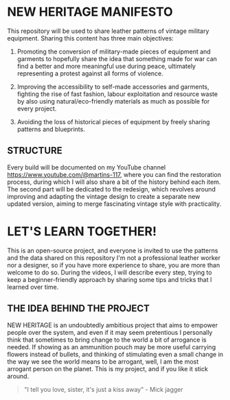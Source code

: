 # NEW HERITAGE MANIFESTO

This repository will be used to share leather patterns of vintage military equipment.
Sharing this content has three main objectives:

1) Promoting the conversion of military-made pieces of equipment and garments to hopefully share 
   the idea that something made for war can find a better and more meaningful use during peace, ultimately representing a protest against all forms of violence. 

2) Improving the accessibility to self-made accessories and garments, fighting the rise of fast fashion,
   labour exploitation and  resource waste by also using natural/eco-friendly materials as much as possible for every project.

3) Avoiding the loss of historical pieces of equipment by freely sharing patterns and blueprints.

## STRUCTURE

Every build will be documented on my YouTube channel https://www.youtube.com/@martins-117, where you can find the restoration process, during which I will also share a bit of the history behind each item.
The second part will be dedicated to the redesign, which revolves around improving and adapting the vintage design to create a separate new updated version, aiming to merge fascinating vintage style with practicality.

# LET'S LEARN TOGETHER!

This is an open-source project, and everyone is invited to use the patterns and the data shared on this repository
I'm not a professional leather worker nor a designer, so if you have more experience to share, you are more than welcome to do so.
During the videos, I will describe every step, trying to keep a beginner-friendly approach by sharing some tips and tricks that I learned over time.

## THE IDEA BEHIND THE PROJECT

NEW HERITAGE is an undoubtedly ambitious project that aims to empower people over the system, and even 
if it may seem pretentious I personally think that sometimes to bring change to the world a bit of arrogance 
is needed.
If showing as an ammunition pouch may be more useful carrying flowers instead of bullets, and thinking of stimulating even a small change in the way we see the world means to be arrogant, well, I am the most arrogant person on the planet.
This is my project, and if you like it stick around.

> "I tell you love, sister, it's just a kiss away" - Mick jagger

